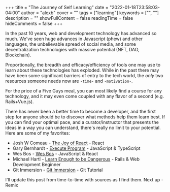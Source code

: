 +++
title = "The Journey of Self Learning"
date = "2022-01-18T23:58:03-04:00"
author = "alexb"
cover = ""
tags = ["learning"]
keywords = ["", ""]
description = ""
showFullContent = false
readingTime = false
hideComments = false
+++

In the past 10 years, web and development technology has advanced so much.
We've seen huge advances in Javascript (phew) and other languages, the unbelievable spread of social
media, and some decentralization technologies with massive potential (NFT, DAO, Blockchain).

Proportionally, the breadth and efficacy/efficiency of tools one may use to learn
about these technologies has exploded.
While in the past there may have been some significant barriers of entry to the 
tech world, the _only_ two resources someone needs now are ``-time-`` and ``-motivation-``.

For the price of a Five Guys meal, you can most likely find a course for any
technology, and it may even come coupled with any flavor of a second (e.g. Rails+Vue.js).


There has never been a better time to become a developer, and the first step for
anyone should be to discover what methods help them learn best. If you can find
your optimal pace, and a curator/instructor that presents the ideas in a way you
can understand, there's really no limit to your potential. Here are some of my favorites:

* Josh W Comeau - [The Joy of React](https://www.joyofreact.com/) - React
* Gary Bernhardt - [Execute Program](https://executeprogram.com) - JavaScript & TypeScript
* Wes Bos - [Wes Bos](https://wesbos.com/) - JavaScript & React
* Michael Hartl - [Learn Enough to be Dangerous](https://www.learnenough.com) - Rails & Web Development Beginner
* Git Immersion - [Git Immersion](https://gitimmersion.com) - Git Tutorial

I'll update this post from time-to-time with sources as I find them. Next up - 
Remix
